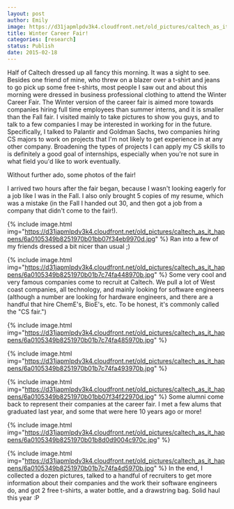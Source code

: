 ```yaml
---
layout: post
author: Emily
image: https://d31japmlpdv3k4.cloudfront.net/old_pictures/caltech_as_it_happens/6a0105349b8251970b01bb07f34f6b970d.jpg
title: Winter Career Fair! 
categories: [research]
status: Publish
date: 2015-02-18
---
```



Half of Caltech dressed up all fancy this morning. It was a sight to see. Besides one friend of mine, who threw on a blazer over a t-shirt and jeans to go pick up some free t-shirts, most people I saw out and about this morning were dressed in business professional clothing to attend the Winter Career Fair. The Winter version of the career fair is aimed more towards companies hiring full time employees than summer interns, and it is smaller than the Fall fair. I visited mainly to take pictures to show you guys, and to talk to a few companies I may be interested in working for in the future. Specifically, I talked to Palantir and Goldman Sachs, two companies hiring CS majors to work on projects that I'm not likely to get experience in at any other company. Broadening the types of projects I can apply my CS skills to is definitely a good goal of internships, especially when you're not sure in what field you'd like to work eventually.

Without further ado, some photos of the fair!

I arrived two hours after the fair began, because I wasn't looking eagerly for a job like I was in the Fall. I also only brought 5 copies of my resume, which was a mistake (in the Fall I handed out 30, and then got a job from a company that didn't come to the fair!).


{% include image.html img="https://d31japmlpdv3k4.cloudfront.net/old_pictures/caltech_as_it_happens/6a0105349b8251970b01bb07f34eb9970d.jpg" %}
Ran into a few of my friends dressed a bit nicer than usual ;)


{% include image.html img="https://d31japmlpdv3k4.cloudfront.net/old_pictures/caltech_as_it_happens/6a0105349b8251970b01b7c74fa448970b.jpg" %}
Some very cool and very famous companies come to recruit at Caltech. We pull a lot of West coast companies, all technology, and mainly looking for software engineers (although a number are looking for hardware engineers, and there are a handful that hire ChemE's, BioE's, etc. To be honest, it's commonly called the "CS fair.")


{% include image.html img="https://d31japmlpdv3k4.cloudfront.net/old_pictures/caltech_as_it_happens/6a0105349b8251970b01b7c74fa485970b.jpg" %}


{% include image.html img="https://d31japmlpdv3k4.cloudfront.net/old_pictures/caltech_as_it_happens/6a0105349b8251970b01b7c74fa493970b.jpg" %}


{% include image.html img="https://d31japmlpdv3k4.cloudfront.net/old_pictures/caltech_as_it_happens/6a0105349b8251970b01bb07f34f22970d.jpg" %}
Some alumni come back to represent their companies at the career fair. I met a few alums that graduated last year, and some that were here 10 years ago or more!


{% include image.html img="https://d31japmlpdv3k4.cloudfront.net/old_pictures/caltech_as_it_happens/6a0105349b8251970b01b8d0d9004c970c.jpg" %}


{% include image.html img="https://d31japmlpdv3k4.cloudfront.net/old_pictures/caltech_as_it_happens/6a0105349b8251970b01b7c74fa4d5970b.jpg" %}
In the end, I collected a dozen pictures, talked to a handful of recruiters to get more information about their companies and the work their software engineers do, and got 2 free t-shirts, a water bottle, and a drawstring bag. Solid haul this year :P

